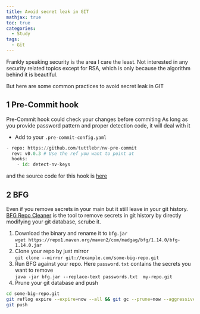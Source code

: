 ```yaml
---
title: Avoid secret leak in GIT
mathjax: true
toc: true
categories:
  - Study
tags:
  - Git
---
```


Frankly speaking security is the area I care the least. Not interested in any security related topics except for RSA, which is only because the algorithm behind it is beautiful. 

But here are some common practices to avoid secret leak in GIT
## 1 Pre-Commit hook
Pre-Commit hook could check your changes before commiting
As long as you provide password pattern and proper detection code, it will deal with it

- Add to your `.pre-commit-config.yaml`
```python
- repo: https://github.com/tuttlebr/nv-pre-commit
  rev: v0.0.3 # Use the ref you want to point at
  hooks:
    - id: detect-nv-keys
```
and the source code for this hook is [here](https://github.com/tuttlebr/nv-pre-commit)

## 2 BFG
Even if you remove secrets in your main but it still leave in your git history. [BFG Repo Cleaner](https://rtyley.github.io/bfg-repo-cleaner/) is the tool to remove secrets in git history by directly modifying your git database, scrube it. 

1. Download the binary and rename it to `bfg.jar`  
`wget https://repo1.maven.org/maven2/com/madgag/bfg/1.14.0/bfg-1.14.0.jar`
2. Clone your repo by just mirror  
`git clone --mirror git://example.com/some-big-repo.git`
3. Run BFG against your repo. Here `password.txt` contains the secrets you want to remove  
`java -jar bfg.jar --replace-text passwords.txt  my-repo.git`
4. Prune your git database and push
```sh
cd some-big-repo.git
git reflog expire --expire=now --all && git gc --prune=now --aggressive
git push
```
